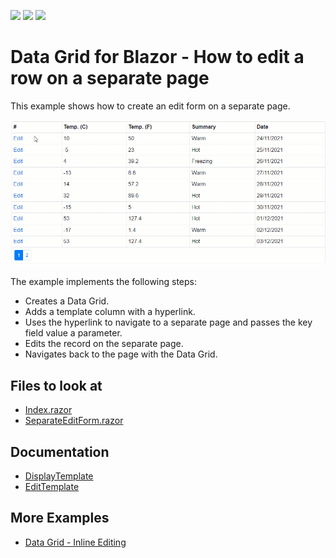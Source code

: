 <!-- default badges list -->
![](https://img.shields.io/endpoint?url=https://codecentral.devexpress.com/api/v1/VersionRange/198051624/20.2.3%2B)
[![](https://img.shields.io/badge/Open_in_DevExpress_Support_Center-FF7200?style=flat-square&logo=DevExpress&logoColor=white)](https://supportcenter.devexpress.com/ticket/details/T802173)
[![](https://img.shields.io/badge/📖_How_to_use_DevExpress_Examples-e9f6fc?style=flat-square)](https://docs.devexpress.com/GeneralInformation/403183)
<!-- default badges end -->

# Data Grid for Blazor - How to edit a row on a separate page

This example shows how to create an edit form on a separate page.

![Edit form on a separate page](images/datagrid-with-external-edit-form.gif)

The example implements the following steps:
* Creates a Data Grid.
* Adds a template column with a hyperlink.
* Uses the hyperlink to navigate to a separate page and passes the key field value a parameter. 
* Edits the record on the separate page.
* Navigates back to the page with the Data Grid.

<!-- default file list -->
## Files to look at

* [Index.razor](./CS/DataGridSeparateEditForm/Pages/Index.razor)
* [SeparateEditForm.razor](./CS/DataGridSeparateEditForm/Pages/AdditionalPages/SeparateEditForm.razor)
<!-- default file list end -->

## Documentation

* [DisplayTemplate](https://docs.devexpress.com/Blazor/DevExpress.Blazor.DxDataGridColumn.DisplayTemplate)
* [EditTemplate](https://docs.devexpress.com/Blazor/DevExpress.Blazor.DxDataGridColumn.EditTemplate)

## More Examples

* [Data Grid - Inline Editing](https://github.com/DevExpress-Examples/Blazor-dxdatagrid-inline-editing)